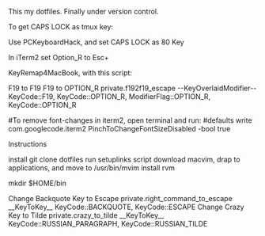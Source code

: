 This my dotfiles. Finally under version control.

To get CAPS LOCK as tmux key:

Use PCKeyboardHack, and set CAPS LOCK as 80 Key

In iTerm2 set Option_R to Esc+

KeyRemap4MacBook, with this script:
<?xml version="1.0"?>
<root>
    <item>
        <name>F19 to F19</name>
        <appendix>F19 to OPTION_R</appendix>
        <identifier>private.f192f19_escape</identifier>
        <autogen>
            --KeyOverlaidModifier--
            KeyCode::F19,
            KeyCode::OPTION_R,
            ModifierFlag::OPTION_R,
            KeyCode::OPTION_R
        </autogen>
    </item>
</root>

#To remove font-changes in iterm2, open terminal and run:
#defaults write com.googlecode.iterm2 PinchToChangeFontSizeDisabled -bool true



Instructions

install git
clone dotfiles
run setuplinks script
download macvim, drap to applications, and move to /usr/bin/mvim
install rvm

mkdir $HOME/bin


<?xml version="1.0"?>
<root>
    <item>
        <name>Change Backquote Key to Escape</name>
        <identifier>private.right_command_to_escape</identifier>
        <autogen>__KeyToKey__ KeyCode::BACKQUOTE, KeyCode::ESCAPE</autogen>
    </item>
    <item>
        <name>Change Crazy Key to Tilde</name>
        <identifier>private.crazy_to_tilde</identifier>
        <autogen>__KeyToKey__ KeyCode::RUSSIAN_PARAGRAPH, KeyCode::RUSSIAN_TILDE</autogen>
    </item>
</root>

